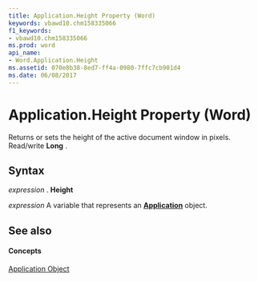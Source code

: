 ```yaml
---
title: Application.Height Property (Word)
keywords: vbawd10.chm158335066
f1_keywords:
- vbawd10.chm158335066
ms.prod: word
api_name:
- Word.Application.Height
ms.assetid: 070e8b38-8ed7-ff4a-0980-7ffc7cb901d4
ms.date: 06/08/2017
---
```



# Application.Height Property (Word)

Returns or sets the height of the active document window in pixels. Read/write **Long** .


## Syntax

 _expression_ . **Height**

 _expression_ A variable that represents an **[Application](application-object-word.md)** object.


## See also


#### Concepts


[Application Object](application-object-word.md)


